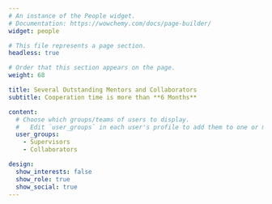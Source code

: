 ```yaml
---
# An instance of the People widget.
# Documentation: https://wowchemy.com/docs/page-builder/
widget: people

# This file represents a page section.
headless: true

# Order that this section appears on the page.
weight: 68

title: Several Outstanding Mentors and Collaborators
subtitle: Cooperation time is more than **6 Months**

content:
  # Choose which groups/teams of users to display.
  #   Edit `user_groups` in each user's profile to add them to one or more of these groups.
  user_groups:
    - Supervisors
    - Collaborators

design:
  show_interests: false
  show_role: true
  show_social: true
---
```

